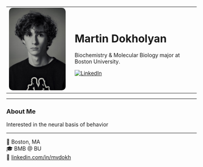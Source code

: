 <table>
  <tr>
    <td width="160">
      <img src="unnamed.jpg" width="150" style="border-radius: 10px;">
    </td>
    <td>
      <h1>Martin Dokholyan</h1>
      <p>Biochemistry & Molecular Biology major at Boston University.</p>
      <p>
        <a href="https://www.linkedin.com/in/mvdokh/">
          <img src="https://img.shields.io/badge/LinkedIn-mvdokh-blue?style=flat&logo=linkedin" alt="LinkedIn">
        </a>
      </p>
    </td>
  </tr>
</table>

---

### About Me
Interested in the neural basis of behavior

---

📍 Boston, MA  
🎓 BMB @ BU  
🔗 [linkedin.com/in/mvdokh](https://www.linkedin.com/in/mvdokh/)
